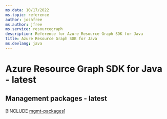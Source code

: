 ```yaml
---
ms.data: 10/17/2022
ms.topic: reference
author: joshfree
ms.author: jfree
ms.service: resourcegraph
description: Reference for Azure Resource Graph SDK for Java
title: Azure Resource Graph SDK for Java
ms.devlang: java
---
```

# Azure Resource Graph SDK for Java - latest

## Management packages - latest
[!INCLUDE [mgmt-packages](resource-graph-mgmt-index.md)]